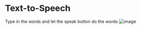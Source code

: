 # Text-to-Speech

Type in the words and let the speak button do the words
![image](https://github.com/Fortune0406/Text-to-Speech/assets/132233811/3557ef1a-a32c-4052-aed5-de461b63b5bf)
